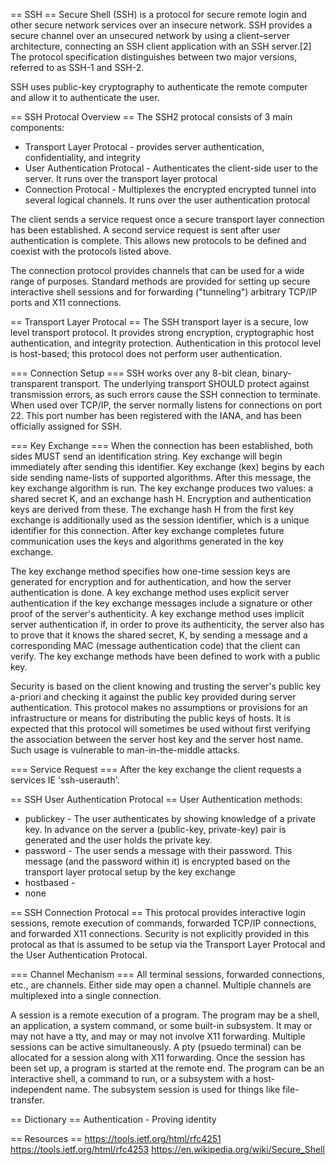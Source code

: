 == SSH ==
Secure Shell (SSH) is a protocol for secure remote login and other secure network services over an insecure network. SSH provides a secure channel over an unsecured network by using a client–server architecture, connecting an SSH client application with an SSH server.[2] The protocol specification distinguishes between two major versions, referred to as SSH-1 and SSH-2. 

SSH uses public-key cryptography to authenticate the remote computer and allow it to authenticate the user.

== SSH Protocal Overview ==
The SSH2 protocal consists of 3 main components:
* Transport Layer Protocal - provides server authentication, confidentiality, and integrity
* User Authentication Protocal - Authenticates the client-side user to the server. It runs over the transport layer protocal 
* Connection Protocal - Multiplexes the encrypted encrypted tunnel into several logical channels. It runs over the user authentication protocal

The client sends a service request once a secure transport layer connection has been established.  A second service request is sent after user authentication is complete.  This allows new protocols to be defined and coexist with the protocols listed above.

The connection protocol provides channels that can be used for a wide range of purposes.  Standard methods are provided for setting up secure interactive shell sessions and for forwarding ("tunneling") arbitrary TCP/IP ports and X11 connections.

== Transport Layer Protocal ==
The SSH transport layer is a secure, low level transport protocol. It provides strong encryption, cryptographic host authentication, and integrity protection. Authentication in this protocol level is host-based; this protocol does not perform user authentication.

=== Connection Setup ===
SSH works over any 8-bit clean, binary-transparent transport.  The underlying transport SHOULD protect against transmission errors, as such errors cause the SSH connection to terminate. When used over TCP/IP, the server normally listens for connections on port 22.  This port number has been registered with the IANA, and has been officially assigned for SSH.

=== Key Exchange ===
When the connection has been established, both sides MUST send an identification string. Key exchange will begin immediately after sending this identifier. Key exchange (kex) begins by each side sending name-lists of supported algorithms. After this message, the key exchange algorithm is run. The key exchange produces two values: a shared secret K, and an exchange hash H.  Encryption and authentication keys are derived from these. The exchange hash H from the first key exchange is additionally used as the session identifier, which is a unique identifier for this connection. After key exchange completes future communication uses the keys and algorithms generated in the key exchange.

The key exchange method specifies how one-time session keys are generated for encryption and for authentication, and how the server authentication is done. A key exchange method uses explicit server authentication if the key exchange messages include a signature or other proof of the server's authenticity.  A key exchange method uses implicit server authentication if, in order to prove its authenticity, the server also has to prove that it knows the shared secret, K, by sending a message and a corresponding MAC (message authentication code) that the client can verify. The key exchange methods have been defined to work with a public key.

Security is based on the client knowing and trusting the server's public key a-priori and checking it against the public key provided during server authentication. This protocol makes no assumptions or provisions for an infrastructure or means for distributing the public keys of hosts. It is expected that this protocol will sometimes be used without first verifying the association between the server host key and the server host name.  Such usage is vulnerable to man-in-the-middle attacks.

=== Service Request ===
After the key exchange the client requests a services IE 'ssh-userauth'.

== SSH User Authentication Protocal ==
User Authentication methods:
* publickey - The user authenticates by showing knowledge of a private key. In advance on the server a (public-key, private-key) pair is generated and the user holds the private key.
* password - The user sends a message with their password. This message (and the password within it) is encrypted based on the transport layer protocal setup by the key exchange
* hostbased - 
* none

== SSH Connection Protocal ==
This protocal provides interactive login sessions, remote execution of commands, forwarded TCP/IP connections, and forwarded X11 connections. Security is not explicitly provided in this protocal as that is assumed to be setup via the Transport Layer Protocal and the User Authentication Protocal.

=== Channel Mechanism ===
All terminal sessions, forwarded connections, etc., are channels. Either side may open a channel. Multiple channels are multiplexed into a single connection.

A session is a remote execution of a program.  The program may be a shell, an application, a system command, or some built-in subsystem. It may or may not have a tty, and may or may not involve X11 forwarding.  Multiple sessions can be active simultaneously. A pty (psuedo terminal) can be allocated for a session along with X11 forwarding. Once the session has been set up, a program is started at the remote end.  The program can be an interactive shell, a command to run, or a subsystem with a host-independent name. The subsystem session is used for things like file-transfer.
   	  


== Dictionary ==
Authentication - Proving identity 


== Resources ==
https://tools.ietf.org/html/rfc4251
https://tools.ietf.org/html/rfc4253
https://en.wikipedia.org/wiki/Secure_Shell
